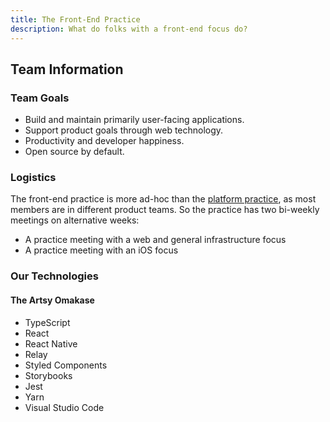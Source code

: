 ```yaml
---
title: The Front-End Practice
description: What do folks with a front-end focus do?
---
```


## Team Information

### Team Goals

- Build and maintain primarily user-facing applications.
- Support product goals through web technology.
- Productivity and developer happiness.
- Open source by default.

### Logistics

The front-end practice is more ad-hoc than the [platform practice](/practices/platform.md), as most members are in
different product teams. So the practice has two bi-weekly meetings on alternative weeks:

- A practice meeting with a web and general infrastructure focus
- A practice meeting with an iOS focus

### Our Technologies

#### The Artsy Omakase

- TypeScript
- React
- React Native
- Relay
- Styled Components
- Storybooks
- Jest
- Yarn
- Visual Studio Code
